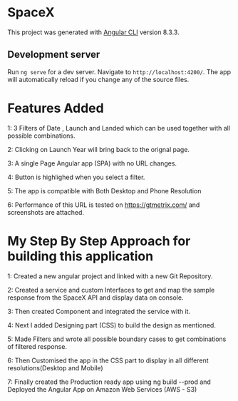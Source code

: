 # SpaceX

This project was generated with [Angular CLI](https://github.com/angular/angular-cli) version 8.3.3.

## Development server

Run `ng serve` for a dev server. Navigate to `http://localhost:4200/`. The app will automatically reload if you change any of the source files.

# Features Added

1: 3 Filters of Date , Launch and Landed which can be used together with all possible combinations.

2: Clicking on Launch Year will bring back to the orignal page.

3: A single Page Angular app (SPA) with no URL changes.

4: Button is highlighed when you select a filter.

5: The app is compatible with Both Desktop and Phone Resolution

6: Performance of this URL is tested on https://gtmetrix.com/  and screenshots are attached.


# My Step By Step Approach for building this application

1: Created a new angular project and linked with a new Git Repository.

2: Created a service and custom Interfaces to  get and map the sample response from the SpaceX API and display data on console.

3: Then created Component and integrated the service with it.

4: Next I added Designing part (CSS) to build the design as mentioned.

5: Made Filters and wrote all possible boundary cases to get combinations of filtered response.

6: Then Customised the app in the CSS part to display in all different resolutions(Desktop and Mobile)

7: Finally created the Production ready app using ng build --prod and Deployed the Angular App on Amazon Web Services (AWS - S3)

